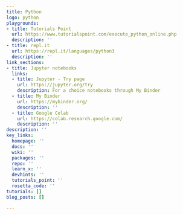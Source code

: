 ```yaml
---
title: Python
logo: python
playgrounds:
- title: Tutorials Point
  url: https://www.tutorialspoint.com/execute_python_online.php
  description: ''
- title: repl.it
  url: https://repl.it/languages/python3
  description: ''
link_sections:
- title: Jupyter notebooks
  links:
  - title: Jupyter - Try page
    url: https://jupyter.org/try
    description: For a choice notebooks through My Binder
  - title: My Binder
    url: https://mybinder.org/
    description: ''
  - title: Google Colab
    url: https://colab.research.google.com/
    description: ''
description: ''
key_links:
  homepage: ''
  docs: ''
  wiki: ''
  packages: ''
  repo: ''
  learn_x: ''
  devhints: ''
  tutorials_point: ''
  rosetta_code: ''
tutorials: []
blog_posts: []

---
```

